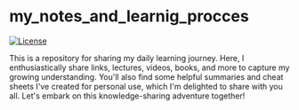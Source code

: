 # my_notes_and_learnig_procces

[![License](https://img.shields.io/badge/License-MIT-blue.svg)](LICENSE)

  This is a repository for sharing my daily learning journey. Here, I enthusiastically share links, lectures, videos, books, and more to capture my growing understanding. You'll also find some helpful summaries and cheat sheets I've created for personal use, which I'm delighted to share with you all. Let's embark on this knowledge-sharing adventure together!
